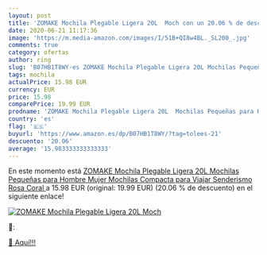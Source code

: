 ```yaml
---
layout: post
title: 'ZOMAKE Mochila Plegable Ligera 20L  Moch con un 20.06 % de descuento'
date: 2020-06-21 11:17:36
image: 'https://m.media-amazon.com/images/I/51B+QI8w4BL._SL200_.jpg'
comments: true
category: ofertas
author: ring
slug: 'B07HB1T8WY-es ZOMAKE Mochila Plegable Ligera 20L Mochilas Pequeñas para...'
tags: mochila
actualPrice: 15.98 EUR
currency: EUR
price: 15.98
comparePrice: 19.99 EUR
prodname: 'ZOMAKE Mochila Plegable Ligera 20L  Mochilas Pequeñas para Hombre Mujer  Mochilas Compacta para Viajar Senderismo Rosa Coral '
country: 'es'
flag: '🇪🇸'
buyurl: 'https://www.amazon.es/dp/B07HB1T8WY/?tag=tolees-21'
descuento: '20.06'
average: '15.983333333333333'
---
```


En este momento está [ZOMAKE Mochila Plegable Ligera 20L  Mochilas Pequeñas para Hombre Mujer  Mochilas Compacta para Viajar Senderismo Rosa Coral ](https://www.amazon.es/dp/B07HB1T8WY/?tag=tolees-21) a 15.98 EUR (original: 19.99 EUR) (20.06 %  de descuento) en el siguiente enlace!

[![ZOMAKE Mochila Plegable Ligera 20L  Moch](https://m.media-amazon.com/images/I/51B+QI8w4BL._SL200_.jpg)](https://www.amazon.es/dp/B07HB1T8WY/?tag=tolees-21)

🔎:


[🛒 Aquí!!!](https://www.amazon.es/dp/B07HB1T8WY/?tag=tolees-21)
